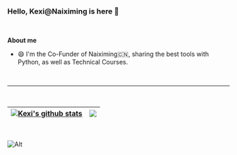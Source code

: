 ### Hello, Kexi@Naiximing is here 👋


<br />


**About me**

- 😄 I'm the Co-Funder of Naiximing🇨🇳, sharing the best tools with Python, as well as Technical Courses.


<br />


******************
<br />

| <a href="https://github.com/anuraghazra/github-readme-stats"><img align="center" src="https://github-readme-stats.vercel.app/api?username=AxsPlayer&show_icons=true&include_all_commits=true&theme=buefy&hide_border=true" alt="Kexi's github stats" /></a> | <a href="https://github.com/anuraghazra/github-readme-stats"><img align="center" src="https://github-readme-stats.vercel.app/api/top-langs/?username=AxsPlayer&layout=compact&theme=buefy&hide_border=true" /></a> |
| ------------- | ------------- |

<br />

![Alt](https://repobeats.axiom.co/api/embed/d0d30d2450af19168965eba12af734656514eb1b.svg "Repobeats analytics image")


<br />
